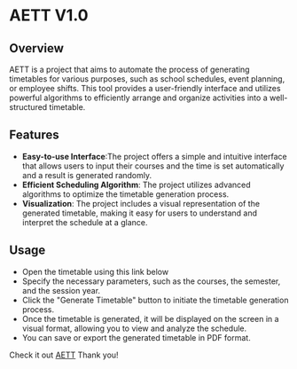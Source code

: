 # AETT V1.0

## Overview

AETT is a project that aims to automate the process of generating timetables for various purposes, such as school schedules, event planning, or employee shifts. This tool provides a user-friendly interface and utilizes powerful algorithms to efficiently arrange and organize activities into a well-structured timetable.

## Features

- **Easy-to-use Interface**:The project offers a simple and intuitive interface that allows users to input their courses and the time is set automatically and a result is generated randomly.
- **Efficient Scheduling Algorithm**: The project utilizes advanced algorithms to optimize the timetable generation process.
- **Visualization**: The project includes a visual representation of the generated timetable, making it easy for users to understand and interpret the schedule at a glance.

## Usage
- Open the timetable using this link below
- Specify the necessary parameters, such as the courses, the semester, and the session year.
- Click the "Generate Timetable" button to initiate the timetable generation process.
- Once the timetable is generated, it will be displayed on the screen in a visual format, allowing you to view and analyze the schedule.
- You can save or export the generated timetable in PDF format.

Check it out [AETT](https://aett.onrender.com/)
Thank you!

